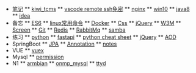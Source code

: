 <!-- test/_sidebar.md -->

* [笔记](note/)
** [kiwi_tcms](note/kiwi_tcms)
** [vscode remote ssh免密](note/remote_ssh)
** [nginx](note/nginx)
** [win10](note/win10)
** [java8](note/java8)
** [idea](note/idea)
* 备忘
** [ES6](memo/es6)
** [linux常用命令](memo/linux)
** [Docker](memo/docker)
** [Css](memo/css)
** [jQuery](memo/jquery)
** [W3M](memo/w3m)
** [Screen](memo/screen)
** [Git](memo/git)
** [Redis](memo/redis)
** [RabbitMq](memo/rabbitmq)
** [samba](memo/samba)
* 练习
** [python](practic/python)
** [fastapi](practic/fastapi)
** [python cheat sheet](practic/python-cheat-sheet)
** [jQuery](practic/jQuery)
** [AOD](practic/AOD)
* SpringBoot
** [JPA](SpringBoot/JPA)
** [Annotation](SpringBoot/Annotation)
** [notes](SpringBoot/notes)
* VUE
** [vuex](VUE/vuex)
* Mysql
** [permission](mysql/permission)
* N1
** [armbian](N1/armbian.md)
** [onmp_mysql](N1/onmp_mysql)
** [ttyd](N1/ttyd)
